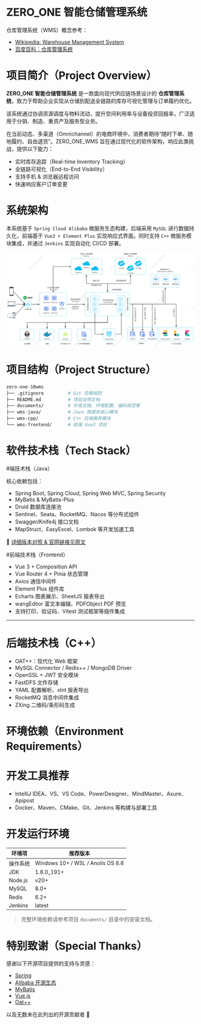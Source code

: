 

# **ZERO_ONE 智能仓储管理系统**

仓库管理系统（WMS）概念参考：

- [Wikipedia: Warehouse Management System](https://en.wikipedia.org/wiki/Warehouse_management_system)  
- [百度百科：仓库管理系统](https://baike.baidu.com/item/%E4%BB%93%E5%BA%93%E7%AE%A1%E7%90%86/9163356)


# **项目简介（Project Overview）**

**ZERO_ONE 智能仓储管理系统** 是一款面向现代供应链场景设计的 **仓库管理系统**，致力于帮助企业实现从仓储到配送全链路的库存可视化管理与订单履约优化。

该系统通过协调资源调度与物料流动，提升空间利用率与设备投资回报率，广泛适用于分销、制造、重资产及服务型业务。

在当前动态、多渠道（Omnichannel）的电商环境中，消费者期待“随时下单、随地履约、自由退货”。ZERO_ONE_WMS 旨在通过现代化的软件架构，响应此类挑战，提供以下能力：

- 实时库存追踪（Real-time Inventory Tracking）
- 全链路可视化（End-to-End Visibility）
- 支持手机 & 浏览器远程访问
- 快速响应客户订单变更


# **系统架构**

本系统基于 `Spring Cloud Alibaba` 微服务生态构建，后端采用 `MySQL` 进行数据持久化，前端基于 `Vue3 + Element Plus` 实现响应式界面。同时支持 `C++` 微服务模块集成，并通过 `Jenkins` 实现自动化 CI/CD 部署。

![系统架构图](./documents/00、preview-pic/architecture.jpg)


# **项目结构（Project Structure）**

```bash
zero-one-10wms
├── .gitignore         # Git 忽略规则
├── README.md          # 项目说明文档
├── documents/         # 开发文档、环境配置、编码规范等
├── wms-java/          # Java 微服务核心模块
├── wms-cpp/           # C++ 后端服务模块
└── wms-frontend/      # 前端 Vue3 项目
```


# **软件技术栈（Tech Stack）**

#端技术栈（Java）

核心依赖包括：

- Spring Boot, Spring Cloud, Spring Web MVC, Spring Security
- MyBatis & MyBatis-Plus
- Druid 数据库连接池
- Sentinel、Seata、RocketMQ、Nacos 等分布式组件
- Swagger/Knife4j 接口文档
- MapStruct、EasyExcel、Lombok 等开发加速工具

🔗 [详细版本对照 & 官网链接见原文](https://github.com/alibaba/spring-cloud-alibaba/wiki/版本说明)


#前端技术栈（Frontend）

- Vue 3 + Composition API
- Vue Router 4 + Pinia 状态管理
- Axios 通信中间件
- Element Plus 组件库
- Echarts 图表展示、SheetJS 报表导出
- wangEditor 富文本编辑、PDFObject PDF 预览
- 支持打印、验证码、Vitest 测试框架等插件集成

---

# 后端技术栈（C++）

- OAT++：现代化 Web 框架
- MySQL Connector / Redis++ / MongoDB Driver
- OpenSSL + JWT 安全模块
- FastDFS 文件存储
- YAML 配置解析、xlnt 报表导出
- RocketMQ 消息中间件集成
- ZXing 二维码/条形码生成


# 环境依赖（Environment Requirements）

# 开发工具推荐

- IntelliJ IDEA、VS、VS Code、PowerDesigner、MindMaster、Axure、Apipost
- Docker、Maven、CMake、Git、Jenkins 等构建与部署工具

# 开发运行环境

| 环境项 | 推荐版本 |
|--------|----------|
| 操作系统 | Windows 10+ / WSL / Anolis OS 8.6 |
| JDK     | 1.8.0_191+ |
| Node.js | v20+ |
| MySQL   | 8.0+ |
| Redis   | 6.2+ |
| Jenkins | latest |

> 完整环境依赖请参考项目 `documents/` 目录中的安装文档。


# 特别致谢（Special Thanks）

感谢以下开源项目提供的支持与灵感：

- [Spring](https://github.com/spring-projects)
- [Alibaba 开源生态](https://github.com/alibaba)
- [MyBatis](https://github.com/mybatis/mybatis-3)
- [Vue.js](https://github.com/vuejs)
- [Oat++](https://github.com/oatpp/oatpp)

以及无数未在此列出的开源贡献者 🙏


